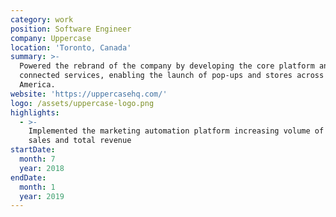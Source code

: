 ```yaml
---
category: work
position: Software Engineer
company: Uppercase
location: 'Toronto, Canada'
summary: >-
  Powered the rebrand of the company by developing the core platform and all its
  connected services, enabling the launch of pop-ups and stores across North
  America.
website: 'https://uppercasehq.com/'
logo: /assets/uppercase-logo.png
highlights:
  - >-
    Implemented the marketing automation platform increasing volume of inbound
    sales and total revenue
startDate:
  month: 7
  year: 2018
endDate:
  month: 1
  year: 2019
---
```


